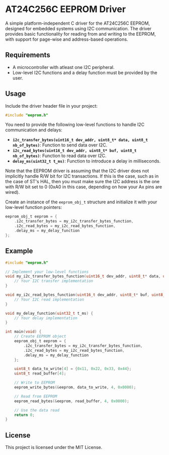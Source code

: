 # AT24C256C EEPROM Driver

A simple platform-independent C driver for the AT24C256C EEPROM, designed for embedded systems using I2C communication. The driver provides basic functionality for reading from and writing to the EEPROM, with support for page-wise and address-based operations.

## Requirements

- A microcontroller with atleast one I2C peripheral.
- Low-level I2C functions and a delay function must be provided by the user.

## Usage

Include the driver header file in your project:

```c
#include "eeprom.h"
```

You need to provide the following low-level functions to handle I2C communication and delays:

- **`i2c_transfer_bytes(uint16_t dev_addr, uint8_t* data, uint8_t nb_of_bytes)`**: Function to send data over I2C.
- **`i2c_read_bytes(uint16_t dev_addr, uint8_t* buf, uint8_t nb_of_bytes)`**: Function to read data over I2C.
- **`delay_ms(uint32_t t_ms)`**: Function to introduce a delay in milliseconds.

Note that the EEPROM driver is assuming that the I2C driver does not implicitly handle R/W bit for I2C transactions. If this is the case, such as in the case of ST's HAL, then you must make sure the I2C address is the one with R/W bit set to 0 (0xA0 in this case, depending on how your Ax pins are wired).

Create an instance of the `eeprom_obj_t` structure and initialize it with your low-level function pointers:

```c
eeprom_obj_t eeprom = {
    .i2c_transfer_bytes = my_i2c_transfer_bytes_function,
    .i2c_read_bytes = my_i2c_read_bytes_function,
    .delay_ms = my_delay_function
};
```


## Example

```c
#include "eeprom.h"

// Implement your low-level functions
void my_i2c_transfer_bytes_function(uint16_t dev_addr, uint8_t* data, uint8_t nb_of_bytes) {
    // Your I2C transfer implementation
}

void my_i2c_read_bytes_function(uint16_t dev_addr, uint8_t* buf, uint8_t nb_of_bytes) {
    // Your I2C read implementation
}

void my_delay_function(uint32_t t_ms) {
    // Your delay implementation
}

int main(void) {
    // Create EEPROM object
    eeprom_obj_t eeprom = {
        .i2c_transfer_bytes = my_i2c_transfer_bytes_function,
        .i2c_read_bytes = my_i2c_read_bytes_function,
        .delay_ms = my_delay_function
    };

    uint8_t data_to_write[4] = {0x11, 0x22, 0x33, 0x44};
    uint8_t read_buffer[4];

    // Write to EEPROM
    eeprom_write_bytes(&eeprom, data_to_write, 4, 0x0000);

    // Read from EEPROM
    eeprom_read_bytes(&eeprom, read_buffer, 4, 0x0000);

    // Use the data read
    return 0;
}
```

## License

This project is licensed under the MIT License.
